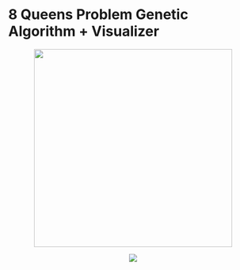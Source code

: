 # 8 Queens Problem Genetic Algorithm + Visualizer


<center><img src="https://github.com/EyalBrilling/8-Queen-Problem-Genetic-Algorithm/blob/main/solution.gif" width="400" height="400" /><center>

![](https://github.com/EyalBrilling/8-Queen-Problem-Genetic-Algorithm/blob/main/report.PNG)

